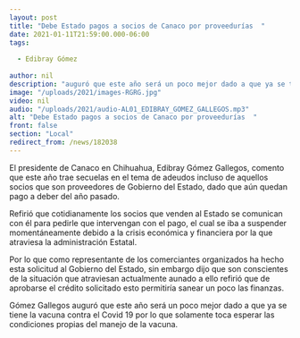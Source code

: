 ```yaml
---
layout: post
title: "Debe Estado pagos a socios de Canaco por proveedurías  "
date: 2021-01-11T21:59:00.000-06:00
tags:
  
  - Edibray Gómez
  
author: nil
description: "auguró que este año será un poco mejor dado a que ya se tiene la vacuna contra el Covid 19 "
image: "/uploads/2021/images-RGRG.jpg"
video: nil
audio: "/uploads/2021/audio-AL01_EDIBRAY_GOMEZ_GALLEGOS.mp3"
alt: "Debe Estado pagos a socios de Canaco por proveedurías  "
front: false
section: "Local"
redirect_from: /news/182038
---
```


El presidente de Canaco en Chihuahua, Edibray Gómez Gallegos, comento que este año trae secuelas en el tema de adeudos incluso de aquellos socios que son proveedores de Gobierno del Estado, dado que aún quedan pago a deber del año pasado. 

Refirió que cotidianamente los socios que venden al Estado se comunican con él para pedirle que intervengan con el pago, el cual se iba a suspender momentáneamente debido a la crisis económica y financiera por la que atraviesa la administración Estatal.

Por lo que como representante de los comerciantes organizados ha hecho esta solicitud al Gobierno del Estado, sin embargo dijo que son conscientes de la situación que atraviesan actualmente aunado a ello refirió que de aprobarse el crédito solicitado esto permitiría sanear un poco las finanzas.

Gómez Gallegos auguró que este año será un poco mejor dado a que ya se tiene la vacuna contra el Covid 19 por lo que solamente toca esperar las condiciones propias del manejo de la vacuna. 